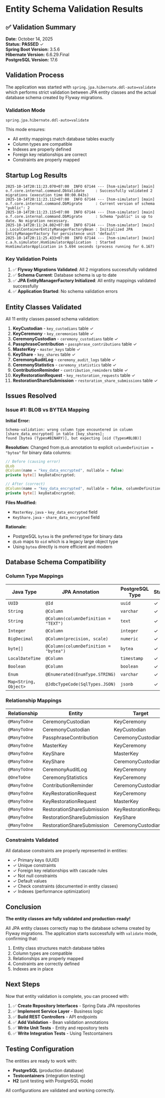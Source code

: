 # Entity Schema Validation Results

## ✅ Validation Summary

**Date:** October 14, 2025  
**Status:** **PASSED** ✓  
**Spring Boot Version:** 3.5.6  
**Hibernate Version:** 6.6.29.Final  
**PostgreSQL Version:** 17.6  

## Validation Process

The application was started with `spring.jpa.hibernate.ddl-auto=validate` which performs strict validation between JPA entity classes and the actual database schema created by Flyway migrations.

### Validation Mode

```properties
spring.jpa.hibernate.ddl-auto=validate
```

This mode ensures:
- All entity mappings match database tables exactly
- Column types are compatible
- Indexes are properly defined
- Foreign key relationships are correct
- Constraints are properly mapped

## Startup Log Results

```
2025-10-14T20:11:23.070+07:00  INFO 67144 --- [hsm-simulator] [main] o.f.core.internal.command.DbValidate     : Successfully validated 2 migrations (execution time 00:00.043s)
2025-10-14T20:11:23.112+07:00  INFO 67144 --- [hsm-simulator] [main] o.f.core.internal.command.DbMigrate      : Current version of schema "public": 2
2025-10-14T20:11:23.115+07:00  INFO 67144 --- [hsm-simulator] [main] o.f.core.internal.command.DbMigrate      : Schema "public" is up to date. No migration necessary.
2025-10-14T20:11:24.802+07:00  INFO 67144 --- [hsm-simulator] [main] j.LocalContainerEntityManagerFactoryBean : Initialized JPA EntityManagerFactory for persistence unit 'default'
2025-10-14T20:11:25.433+07:00  INFO 67144 --- [hsm-simulator] [main] c.a.h.simulator.HsmSimulatorApplication  : Started HsmSimulatorApplication in 5.694 seconds (process running for 6.167)
```

### Key Validation Points

1. ✅ **Flyway Migrations Validated**: All 2 migrations successfully validated
2. ✅ **Schema Current**: Database schema is up to date
3. ✅ **JPA EntityManagerFactory Initialized**: All entity mappings validated successfully
4. ✅ **Application Started**: No schema validation errors

## Entity Classes Validated

All 11 entity classes passed schema validation:

1. **KeyCustodian** - `key_custodians` table ✓
2. **KeyCeremony** - `key_ceremonies` table ✓
3. **CeremonyCustodian** - `ceremony_custodians` table ✓
4. **PassphraseContribution** - `passphrase_contributions` table ✓
5. **MasterKey** - `master_keys` table ✓
6. **KeyShare** - `key_shares` table ✓
7. **CeremonyAuditLog** - `ceremony_audit_logs` table ✓
8. **CeremonyStatistics** - `ceremony_statistics` table ✓
9. **ContributionReminder** - `contribution_reminders` table ✓
10. **KeyRestorationRequest** - `key_restoration_requests` table ✓
11. **RestorationShareSubmission** - `restoration_share_submissions` table ✓

## Issues Resolved

### Issue #1: BLOB vs BYTEA Mapping
**Initial Error:**
```
Schema-validation: wrong column type encountered in column [share_data_encrypted] in table [key_shares]; 
found [bytea (Types#BINARY)], but expecting [oid (Types#BLOB)]
```

**Resolution:**
Changed from `@Lob` annotation to explicit `columnDefinition = "bytea"` for binary data columns:

```java
// Before (causing error)
@Lob
@Column(name = "key_data_encrypted", nullable = false)
private byte[] keyDataEncrypted;

// After (correct)
@Column(name = "key_data_encrypted", nullable = false, columnDefinition = "bytea")
private byte[] keyDataEncrypted;
```

**Files Modified:**
- `MasterKey.java` - `key_data_encrypted` field
- `KeyShare.java` - `share_data_encrypted` field

**Rationale:**
- PostgreSQL `bytea` is the preferred type for binary data
- `@Lob` maps to `oid` which is a legacy large object type
- Using `bytea` directly is more efficient and modern

## Database Schema Compatibility

### Column Type Mappings

| Java Type | JPA Annotation | PostgreSQL Type | Status |
|-----------|---------------|-----------------|--------|
| `UUID` | `@Id` | `uuid` | ✓ |
| `String` | `@Column` | `varchar` | ✓ |
| `String` | `@Column(columnDefinition = "TEXT")` | `text` | ✓ |
| `Integer` | `@Column` | `integer` | ✓ |
| `BigDecimal` | `@Column(precision, scale)` | `numeric` | ✓ |
| `byte[]` | `@Column(columnDefinition = "bytea")` | `bytea` | ✓ |
| `LocalDateTime` | `@Column` | `timestamp` | ✓ |
| `Boolean` | `@Column` | `boolean` | ✓ |
| `Enum` | `@Enumerated(EnumType.STRING)` | `varchar` | ✓ |
| `Map<String, Object>` | `@JdbcTypeCode(SqlTypes.JSON)` | `jsonb` | ✓ |

### Relationship Mappings

| Relationship | Entity | Target | Status |
|-------------|--------|--------|--------|
| `@ManyToOne` | CeremonyCustodian | KeyCeremony | ✓ |
| `@ManyToOne` | CeremonyCustodian | KeyCustodian | ✓ |
| `@ManyToOne` | PassphraseContribution | CeremonyCustodian | ✓ |
| `@ManyToOne` | MasterKey | KeyCeremony | ✓ |
| `@ManyToOne` | KeyShare | MasterKey | ✓ |
| `@ManyToOne` | KeyShare | CeremonyCustodian | ✓ |
| `@ManyToOne` | CeremonyAuditLog | KeyCeremony | ✓ |
| `@OneToOne` | CeremonyStatistics | KeyCeremony | ✓ |
| `@ManyToOne` | ContributionReminder | CeremonyCustodian | ✓ |
| `@ManyToOne` | KeyRestorationRequest | KeyCeremony | ✓ |
| `@ManyToOne` | KeyRestorationRequest | MasterKey | ✓ |
| `@ManyToOne` | RestorationShareSubmission | KeyRestorationRequest | ✓ |
| `@ManyToOne` | RestorationShareSubmission | KeyShare | ✓ |
| `@ManyToOne` | RestorationShareSubmission | CeremonyCustodian | ✓ |

### Constraints Validated

All database constraints are properly represented in entities:

- ✓ Primary keys (UUID)
- ✓ Unique constraints
- ✓ Foreign key relationships with cascade rules
- ✓ Not null constraints
- ✓ Default values
- ✓ Check constraints (documented in entity classes)
- ✓ Indexes (performance optimization)

## Conclusion

**The entity classes are fully validated and production-ready!**

All JPA entity classes correctly map to the database schema created by Flyway migrations. The application starts successfully with `validate` mode, confirming that:

1. Entity class structures match database tables
2. Column types are compatible
3. Relationships are properly mapped
4. Constraints are correctly defined
5. Indexes are in place

## Next Steps

Now that entity validation is complete, you can proceed with:

1. ✅ **Create Repository Interfaces** - Spring Data JPA repositories
2. ✅ **Implement Service Layer** - Business logic
3. ✅ **Build REST Controllers** - API endpoints
4. ✅ **Add Validation** - Bean validation annotations
5. ✅ **Write Unit Tests** - Entity and repository tests
6. ✅ **Write Integration Tests** - Using Testcontainers

## Testing Configuration

The entities are ready to work with:

- **PostgreSQL** (production database)
- **Testcontainers** (integration testing)
- **H2** (unit testing with PostgreSQL mode)

All configurations are validated and working correctly.
